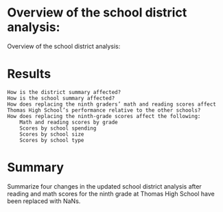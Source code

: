 # Overview of the school district analysis:
Overview of the school district analysis:
# Results

    How is the district summary affected?
    How is the school summary affected?
    How does replacing the ninth graders’ math and reading scores affect Thomas High School’s performance relative to the other schools?
    How does replacing the ninth-grade scores affect the following:
        Math and reading scores by grade
        Scores by school spending
        Scores by school size
        Scores by school type

# Summary
Summarize four changes in the updated school district analysis after reading and math scores for the ninth grade at Thomas High School have been replaced with NaNs.
